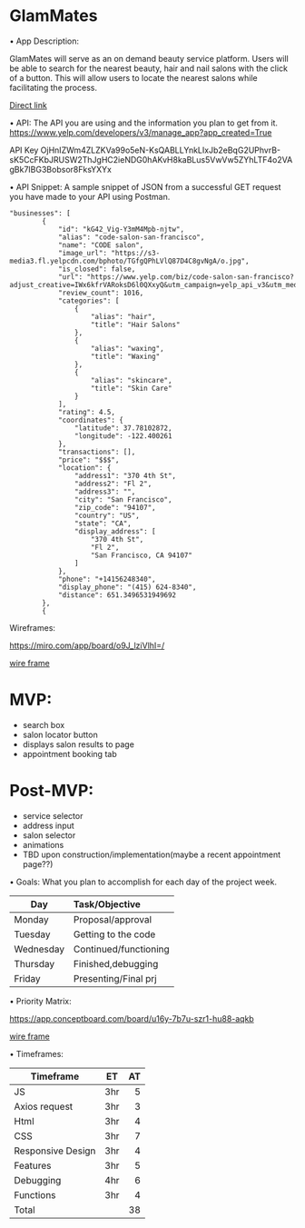 


# GlamMates

•	App Description: 

GlamMates will serve as an on demand beauty service platform. Users will be able to search for the nearest beauty, hair and nail salons with the click of a button. This will allow users to locate the nearest salons while facilitating the process. 
 
 [Direct link](https://ilockworth.github.io/GlamMates/)
 
•	API: The API you are using and the information you plan to get from it.
https://www.yelp.com/developers/v3/manage_app?app_created=True

API Key
OjHnIZWm4ZLZKVa99o5eN-KsQABLLYnkLIxJb2eBqG2UPhvrB-sK5CcFKbJRUSW2ThJgHC2ieNDG0hAKvH8kaBLus5VwVw5ZYhLTF4o2VAgBk7IBG3Bobsor8FksYXYx


•	API Snippet: A sample snippet of JSON from a successful GET request you have made to your API using Postman.

```
"businesses": [
        {
            "id": "kG42_Vig-Y3mM4Mpb-njtw",
            "alias": "code-salon-san-francisco",
            "name": "CODE salon",
            "image_url": "https://s3-media3.fl.yelpcdn.com/bphoto/TGfgQPhLVlQ87D4C8gvNgA/o.jpg",
            "is_closed": false,
            "url": "https://www.yelp.com/biz/code-salon-san-francisco?adjust_creative=IWx6kfrVARoksD6l0QXxyQ&utm_campaign=yelp_api_v3&utm_medium=api_v3_business_search&utm_source=IWx6kfrVARoksD6l0QXxyQ",
            "review_count": 1016,
            "categories": [
                {
                    "alias": "hair",
                    "title": "Hair Salons"
                },
                {
                    "alias": "waxing",
                    "title": "Waxing"
                },
                {
                    "alias": "skincare",
                    "title": "Skin Care"
                }
            ],
            "rating": 4.5,
            "coordinates": {
                "latitude": 37.78102872,
                "longitude": -122.400261
            },
            "transactions": [],
            "price": "$$$",
            "location": {
                "address1": "370 4th St",
                "address2": "Fl 2",
                "address3": "",
                "city": "San Francisco",
                "zip_code": "94107",
                "country": "US",
                "state": "CA",
                "display_address": [
                    "370 4th St",
                    "Fl 2",
                    "San Francisco, CA 94107"
                ]
            },
            "phone": "+14156248340",
            "display_phone": "(415) 624-8340",
            "distance": 651.3496531949692
        },
        {
```



Wireframes: 

<!-- Low Fidelity Wireframes Template (1).jpg -->

https://miro.com/app/board/o9J_lziVlhI=/

[wire frame](https://miro.com/app/board/o9J_lziVlhI=/)

# MVP:

- search box
- salon locator button
- displays salon results to page
- appointment booking tab

# Post-MVP: 

- service selector
- address input
- salon selector
- animations
- TBD upon construction/implementation(maybe a recent appointment page??)

•	Goals: What you plan to accomplish for each day of the project week.

| Day             | Task/Objective       |
|-----------------|:---------------------|
| Monday          |Proposal/approval     |
|Tuesday          |Getting to the code   |
|Wednesday        |Continued/functioning |
|Thursday         | Finished,debugging   |
|Friday           | Presenting/Final prj |





•	Priority Matrix: 

https://app.conceptboard.com/board/u16y-7b7u-szr1-hu88-aqkb

[wire frame](https://app.conceptboard.com/board/u16y-7b7u-szr1-hu88-aqkb)



•	Timeframes: 

| Timeframe     | ET            |  AT |
| ------------- |:-------------:| -----:|
| JS            |   3hr         |  5  |
|Axios request  |   3hr         |   3 |
| Html          |   3hr         |  4 |
| CSS           |   3hr         |  7 |
| Responsive Design | 3hr       | 4  |
| Features      |   3hr         |  5 |
| Debugging     |   4hr         |  6 |
| Functions     |   3hr         |  4  |
| Total         |               |   38    |





























